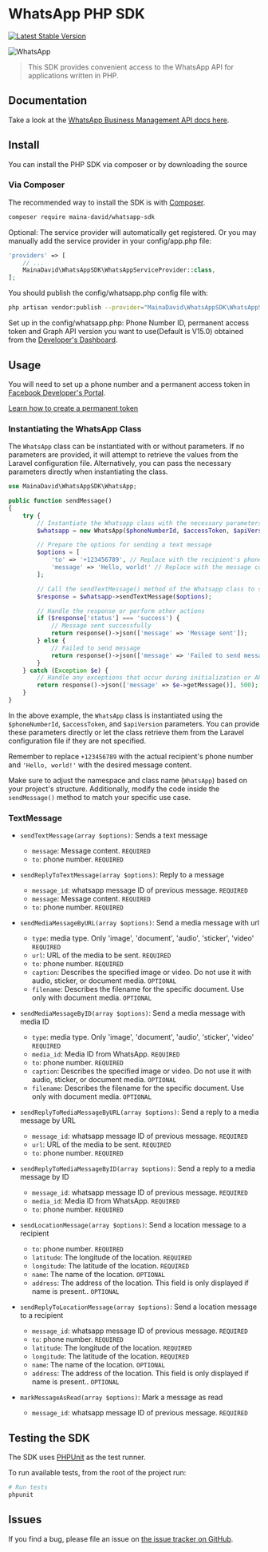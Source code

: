 # WhatsApp PHP SDK

[![Latest Stable Version](https://img.shields.io/packagist/v/maina-david/whatsapp-sdk)](https://packagist.org/packages/maina-david/whatsapp-sdk)

![WhatsApp](https://banners.beyondco.de/WhatsApp%20PHP%20SDK.png?theme=light&packageManager=composer+require&packageName=maina-david%2Fwhatsapp-sdk&pattern=bamboo&style=style_1&description=A+PHP+package+for+integrating+the+WhatsApp+business+APIs&md=1&showWatermark=0&fontSize=100px&images=https%3A%2F%2Flaravel.com%2Fimg%2Flogomark.min.svg)

> This SDK provides convenient access to the WhatsApp API for applications written in PHP.

## Documentation

Take a look at the [WhatsApp Business Management API docs here](https://developers.facebook.com/docs/whatsapp/cloud-api/guides/).

## Install

You can install the PHP SDK via composer or by downloading the source

### Via Composer

The recommended way to install the SDK is with [Composer](http://getcomposer.org/).

```bash
composer require maina-david/whatsapp-sdk
```

Optional: The service provider will automatically get registered. Or you may manually add the service provider in your config/app.php file:

```php
'providers' => [
    // ...
    MainaDavid\WhatsAppSDK\WhatsAppServiceProvider::class,
];
```

You should publish the config/whatsapp.php config file with:

```bash
php artisan vendor:publish --provider="MainaDavid\WhatsAppSDK\WhatsAppServiceProvider"
```

Set up in the config/whatsapp.php: Phone Number ID, permanent access token and Graph API version you want to use(Default is V15.0) obtained from the [Developer's Dashboard](https://developers.facebook.com/).

## Usage

You will need to set up a phone number and a permanent access token in [Facebook Developer's Portal](https://developers.facebook.com/).

[Learn how to create a permanent token](https://developers.facebook.com/docs/whatsapp/business-management-api/get-started#1--acquire-an-access-token-using-a-system-user-or-facebook-login)

### Instantiating the WhatsApp Class

The `WhatsApp` class can be instantiated with or without parameters. If no parameters are provided, it will attempt to retrieve the values from the Laravel configuration file. Alternatively, you can pass the necessary parameters directly when instantiating the class.

```php
use MainaDavid\WhatsAppSDK\WhatsApp;

public function sendMessage()
{
    try {
        // Instantiate the Whatsapp class with the necessary parameters
        $whatsapp = new WhatsApp($phoneNumberId, $accessToken, $apiVersion);

        // Prepare the options for sending a text message
        $options = [
            'to' => '+123456789', // Replace with the recipient's phone number
            'message' => 'Hello, world!' // Replace with the message content
        ];

        // Call the sendTextMessage() method of the Whatsapp class to send the message
        $response = $whatsapp->sendTextMessage($options);

        // Handle the response or perform other actions
        if ($response['status'] === 'success') {
            // Message sent successfully
            return response()->json(['message' => 'Message sent']);
        } else {
            // Failed to send message
            return response()->json(['message' => 'Failed to send message']);
        }
    } catch (Exception $e) {
        // Handle any exceptions that occur during initialization or API calls
        return response()->json(['message' => $e->getMessage()], 500);
    }
}

```
In the above example, the `WhatsApp` class is instantiated using the `$phoneNumberId`, `$accessToken`, and `$apiVersion` parameters. You can provide these parameters directly or let the class retrieve them from the Laravel configuration file if they are not specified.

Remember to replace `+123456789` with the actual recipient's phone number and `'Hello, world!'` with the desired message content.

Make sure to adjust the namespace and class name (`WhatsApp`) based on your project's structure. Additionally, modify the code inside the `sendMessage()` method to match your specific use case.

### TextMessage

- `sendTextMessage(array $options)`: Sends a text message

  - `message`: Message content. `REQUIRED`
  - `to`: phone number. `REQUIRED`

- `sendReplyToTextMessage(array $options)`: Reply to a message

  - `message_id`: whatsapp message ID of previous message. `REQUIRED`
  - `message`: Message content. `REQUIRED`
  - `to`: phone number. `REQUIRED`

- `sendMediaMessageByURL(array $options)`: Send a media message with url

  - `type`: media type. Only 'image', 'document', 'audio', 'sticker', 'video' `REQUIRED`
  - `url`: URL of the media to be sent. `REQUIRED`
  - `to`: phone number. `REQUIRED`
  - `caption`: Describes the specified image or video. Do not use it with audio, sticker, or document media. `OPTIONAL`
  - `filename`: Describes the filename for the specific document. Use only with document media. `OPTIONAL`

- `sendMediaMessageByID(array $options)`: Send a media message with media ID

  - `type`: media type. Only 'image', 'document', 'audio', 'sticker', 'video' `REQUIRED`
  - `media_id`: Media ID from WhatsApp. `REQUIRED`
  - `to`: phone number. `REQUIRED`
  - `caption`: Describes the specified image or video. Do not use it with audio, sticker, or document media. `OPTIONAL`
  - `filename`: Describes the filename for the specific document. Use only with document media. `OPTIONAL`

- `sendReplyToMediaMessageByURL(array $options)`: Send a reply to a media message by URL

  - `message_id`: whatsapp message ID of previous message. `REQUIRED`
  - `url`: URL of the media to be sent. `REQUIRED`
  - `to`: phone number. `REQUIRED`

- `sendReplyToMediaMessageByID(array $options)`: Send a reply to a media message by ID

  - `message_id`: whatsapp message ID of previous message. `REQUIRED`
  - `media_id`: Media ID from WhatsApp. `REQUIRED`
  - `to`: phone number. `REQUIRED`

- `sendLocationMessage(array $options)`: Send a location message to a recipient

  - `to`: phone number. `REQUIRED`
  - `latitude`: The longitude of the location. `REQUIRED`
  - `longitude`: The latitude of the location. `REQUIRED`
  - `name`: The name of the location. `OPTIONAL`
  - `address`: The address of the location. This field is only displayed if name is present.. `OPTIONAL`

- `sendReplyToLocationMessage(array $options)`: Send a location message to a recipient

  - `message_id`: whatsapp message ID of previous message. `REQUIRED`
  - `to`: phone number. `REQUIRED`
  - `latitude`: The longitude of the location. `REQUIRED`
  - `longitude`: The latitude of the location. `REQUIRED`
  - `name`: The name of the location. `OPTIONAL`
  - `address`: The address of the location. This field is only displayed if name is present.. `OPTIONAL`

- `markMessageAsRead(array $options)`: Mark a message as read

  - `message_id`: whatsapp message ID of previous message. `REQUIRED`

## Testing the SDK

The SDK uses [PHPUnit](https://phpunit.de/manual/current/en/index.html) as the test runner.

To run available tests, from the root of the project run:

```bash
# Run tests
phpunit
```

## Issues

If you find a bug, please file an issue on [the issue tracker on GitHub](https://github.com/maina-david/whatsapp-sdk-php/issues).

